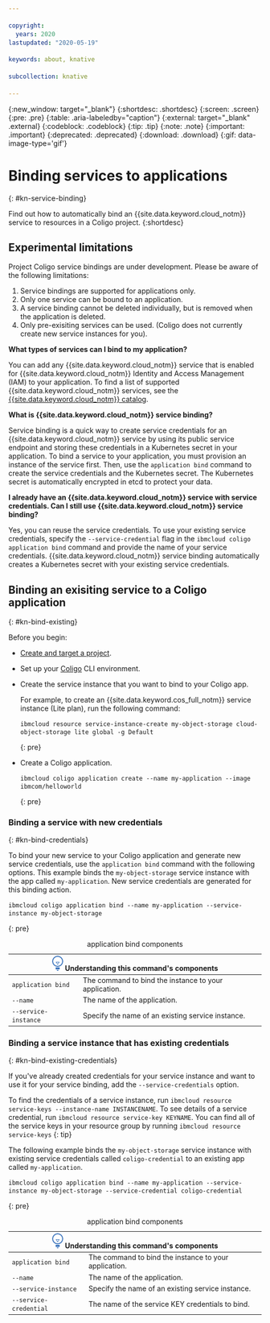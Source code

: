 ```yaml
---

copyright:
  years: 2020
lastupdated: "2020-05-19"

keywords: about, knative

subcollection: knative

---
```


{:new_window: target="_blank"}
{:shortdesc: .shortdesc}
{:screen: .screen}
{:pre: .pre}
{:table: .aria-labeledby="caption"}
{:external: target="_blank" .external}
{:codeblock: .codeblock}
{:tip: .tip}
{:note: .note}
{:important: .important}
{:deprecated: .deprecated}
{:download: .download}
{:gif: data-image-type='gif'}

# Binding services to applications
{: #kn-service-binding}

Find out how to automatically bind an {{site.data.keyword.cloud_notm}} service to resources in a Coligo project.
{:shortdesc} 

## Experimental limitations
Project Coligo service bindings are under development. Please be aware of the following limitations:

1. Service bindings are supported for applications only.
2. Only one service can be bound to an application.
3. A service binding cannot be deleted individually, but is removed when the application is deleted.
4. Only pre-exisiting services can be used. (Coligo does not currently create new service instances for you).

**What types of services can I bind to my application?**

You can add any {{site.data.keyword.cloud_notm}} service that is enabled for {{site.data.keyword.cloud_notm}} Identity and Access Management (IAM) to your application. To find a list of supported {{site.data.keyword.cloud_notm}} services, see the [{{site.data.keyword.cloud_notm}} catalog](https://cloud.ibm.com/catalog).

**What is {{site.data.keyword.cloud_notm}} service binding?**

Service binding is a quick way to create service credentials for an {{site.data.keyword.cloud_notm}} service by using its public service endpoint and storing these credentials in a Kubernetes secret in your application. To bind a service to your application, you must provision an instance of the service first. Then, use the `application bind` command to create the service credentials and the Kubernetes secret. The Kubernetes secret is automatically encrypted in etcd to protect your data.

**I already have an {{site.data.keyword.cloud_notm}} service with service credentials. Can I still use {{site.data.keyword.cloud_notm}} service binding?**

Yes, you can reuse the service credentials. To use your existing service credentials, specify the `--service-credential` flag in the `ibmcloud coligo application bind` command and provide the name of your service credentials. {{site.data.keyword.cloud_notm}} service binding automatically creates a Kubernetes secret with your existing service credentials.

## Binding an exisiting service to a Coligo application
{: #kn-bind-existing}

Before you begin:

* [Create and target a project](/docs/knative?topic=knative-manage-project). 
* Set up your [Coligo](/docs/knative?topic=knative-kn-install-cli) CLI environment.
* Create the service instance that you want to bind to your Coligo app.
  
  For example, to create an {{site.data.keyword.cos_full_notm}} service instance (Lite plan), run the following command:
  
   ```
   ibmcloud resource service-instance-create my-object-storage cloud-object-storage lite global -g Default
   ```
   {: pre}
   
* Create a Coligo application.

   ```
   ibmcloud coligo application create --name my-application --image ibmcom/helloworld
   ```
   {: pre}


### Binding a service with new credentials
{: #kn-bind-credentials}

To bind your new service to your Coligo application and generate new service credentials, use the `application bind` command with the following options. This example binds the `my-object-storage` service instance with the app called `my-application`. New service credentials are generated for this binding action.

```
ibmcloud coligo application bind --name my-application --service-instance my-object-storage
```
{: pre}
   
<table>
<caption>application bind components</caption>
<thead>
<th colspan=2><img src="images/idea.png" alt="Idea icon"/> Understanding this command's components</th>
</thead>
<tbody>
<tr>
<td><code>application bind</code></td>
<td>The command to bind the instance to your application.</td>
</tr>
<tr>
<td><code>--name</code></td>
<td>The name of the application.</td>
</tr>
<tr>
<td><code>--service-instance</code></td>
<td>Specify the name of an existing service instance.</td>
</tr>
</table>
   
### Binding a service instance that has existing credentials
{: #kn-bind-existing-credentials}

If you've already created credentials for your service instance and want to use it for your service binding, add the `--service-credentials` option.

To find the credentials of a service instance, run `ibmcloud resource service-keys --instance-name INSTANCENAME`. To see details of a service credential, run `ibmcloud resource service-key KEYNAME`. You can find all of the service keys in your resource group by running `ibmcloud resource service-keys`
{: tip}

The following example binds the `my-object-storage` service instance with existing service credentials called `coligo-credential` to an existing app called `my-application`.

```
ibmcloud coligo application bind --name my-application --service-instance my-object-storage --service-credential coligo-credential
```
{: pre}
   
<table>
<caption>application bind components</caption>
<thead>
<th colspan=2><img src="images/idea.png" alt="Idea icon"/> Understanding this command's components</th>
</thead>
<tbody>
<tr>
<td><code>application bind</code></td>
<td>The command to bind the instance to your application.</td>
</tr>
<tr>
<td><code>--name</code></td>
<td>The name of the application.</td>
</tr>
<tr>
<td><code>--service-instance</code></td>
<td>Specify the name of an existing service instance.</td>
</tr>
<tr>
<td><code>--service-credential</code></td>
<td>The name of the service KEY credentials to bind.</td>
</tr>
</table>
